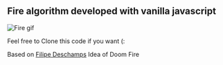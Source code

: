 ## Fire algorithm developed with vanilla javascript

![Fire gif](assets/fire.gif)

Feel free to Clone this code if you want (:

Based on [Filipe Deschamps](https://github.com/filipedeschamps/doom-fire-algorithm) Idea of Doom Fire